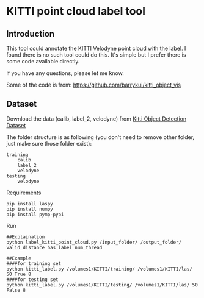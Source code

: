 # KITTI point cloud label tool

## Introduction

This tool could annotate the KITTI Velodyne point cloud with the label.
I found there is no such tool could do this.
It's simple but I prefer there is some code available directly.

If you have any questions, please let me know.

Some of the code is from: https://github.com/barrykui/kitti_object_vis

## Dataset

Download the data (calib, label\_2, velodyne) from [Kitti Object Detection Dataset](http://www.cvlibs.net/datasets/kitti/eval_object.php?obj_benchmark=3d)

The folder structure is as following (you don't need to remove other folder, just make sure those folder exist):
```
training
    calib
    label_2
    velodyne
testing
    velodyne
```
Requirements
```
pip install laspy
pip install numpy
pip install pymp-pypi
```
Run
```
##Explaination
python label_kitti_point_cloud.py /input_folder/ /output_folder/ valid_distance has_label num_thread

##Example
####for training set
python kitti_label.py /volumes1/KITTI/training/ /volumes1/KITTI/las/ 50 True 8
####for testing set
python kitti_label.py /volumes1/KITTI/testing/ /volumes1/KITTI/las/ 50 False 8
```
